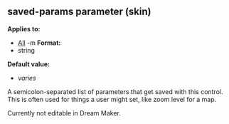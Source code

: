 ## saved-params parameter (skin)
**Applies to:**
*   [All](/ref/%7Bskin%7D/control.md) -m<!-- -->
**Format:**
*   string
<!-- -->
**Default value:**
*   *varies*


A semicolon-separated list of parameters that get saved with
this control. This is often used for things a user might set, like zoom
level for a map. 

Currently not editable in Dream Maker.